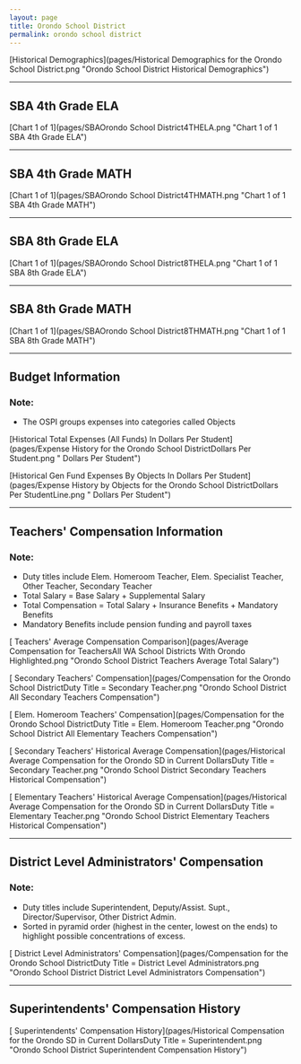 ```yaml
---
layout: page
title: Orondo School District
permalink: orondo school district
---
```



[Historical Demographics](pages/Historical Demographics for the Orondo School District.png "Orondo School District Historical Demographics")

___

## SBA 4th Grade ELA

[Chart 1 of 1](pages/SBAOrondo School District4THELA.png "Chart 1 of 1 SBA 4th Grade ELA")


___

## SBA 4th Grade MATH

[Chart 1 of 1](pages/SBAOrondo School District4THMATH.png "Chart 1 of 1 SBA 4th Grade MATH")


___

## SBA 8th Grade ELA

[Chart 1 of 1](pages/SBAOrondo School District8THELA.png "Chart 1 of 1 SBA 8th Grade ELA")


___

## SBA 8th Grade MATH

[Chart 1 of 1](pages/SBAOrondo School District8THMATH.png "Chart 1 of 1 SBA 8th Grade MATH")


___

## Budget Information
### Note:
- The OSPI groups expenses into categories called Objects

[Historical Total Expenses (All Funds) In Dollars Per Student](pages/Expense History for the Orondo School DistrictDollars Per Student.png " Dollars Per Student")

[Historical Gen Fund Expenses By Objects In Dollars Per Student](pages/Expense History by Objects for the Orondo School DistrictDollars Per StudentLine.png " Dollars Per Student")


___

## Teachers' Compensation Information
### Note:
- Duty titles include Elem. Homeroom Teacher, Elem. Specialist Teacher, Other Teacher, Secondary Teacher
- Total Salary = Base Salary + Supplemental Salary
- Total Compensation = Total Salary + Insurance Benefits + Mandatory Benefits
- Mandatory Benefits include pension funding and payroll taxes

[ Teachers' Average Compensation Comparison](pages/Average Compensation for TeachersAll WA School Districts With Orondo Highlighted.png "Orondo School District Teachers Average Total Salary")

[ Secondary Teachers' Compensation](pages/Compensation for the Orondo School DistrictDuty Title = Secondary Teacher.png "Orondo School District All Secondary Teachers Compensation")

[ Elem. Homeroom Teachers' Compensation](pages/Compensation for the Orondo School DistrictDuty Title = Elem. Homeroom Teacher.png "Orondo School District All Elementary Teachers Compensation")

[ Secondary Teachers' Historical Average Compensation](pages/Historical Average Compensation for the Orondo SD in Current DollarsDuty Title = Secondary Teacher.png "Orondo School District Secondary Teachers Historical Compensation")

[ Elementary Teachers' Historical Average Compensation](pages/Historical Average Compensation for the Orondo SD in Current DollarsDuty Title = Elementary Teacher.png "Orondo School District Elementary Teachers Historical Compensation")


___

## District Level Administrators' Compensation

### Note:
- Duty titles include Superintendent, Deputy/Assist. Supt., Director/Supervisor, Other District Admin.
- Sorted in pyramid order (highest in the center, lowest on the ends) to highlight possible concentrations of excess.

[ District Level Administrators' Compensation](pages/Compensation for the Orondo School DistrictDuty Title = District Level Administrators.png "Orondo School District District Level Administrators Compensation")


___

## Superintendents' Compensation History

[ Superintendents' Compensation History](pages/Historical Compensation for the Orondo SD in Current DollarsDuty Title = Superintendent.png "Orondo School District Superintendent Compensation History")


